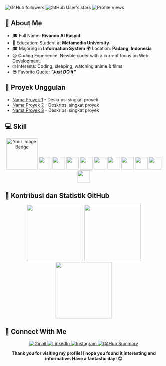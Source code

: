 <img alt="GitHub followers" src="https://img.shields.io/github/followers/rivando-al-rasyid?style=social"> <img alt="GitHub User's stars" src="https://img.shields.io/github/stars/rivando-al-rasyid?style=social"> ![Profile Views](https://komarev.com/ghpvc/?username=rivando-al-rasyid&color=blue&style=flat-square)

## 🔄 About Me
- 🎓 Full Name: **Rivando Al Rasyid**
- 🏫 Education: Student at **Metamedia University**
- 🎓 Majoring in **Information System**
 🌍 Location: **Padang, Indonesia**
- 😅 Coding Experience: Newbie coder with a current focus on Web Development.
- 🤓 Interests: Coding, sleeping, watching anime & films
- 😎 Favorite Quote: **_"Just DO it"_**

## 🚀 Proyek Unggulan
- [Nama Proyek 1](link_ke_repo) - Deskripsi singkat proyek
- [Nama Proyek 2](link_ke_repo) - Deskripsi singkat proyek
- [Nama Proyek 3](link_ke_repo) - Deskripsi singkat proyek

## 💻 Skill

<p align="center">
  <img src="https://tryhackme-badges.s3.amazonaws.com/doerian.png" alt="Your Image Badge" width="100" height="100" />
  <img src="https://img.shields.io/badge/PHP-777BB4?style=for-the-badge&logo=php&logoColor=white" height="40" />
  <img src="https://img.shields.io/badge/Laravel-FF2D20?style=for-the-badge&logo=laravel&logoColor=white" height="40" />
  <img src="https://img.shields.io/badge/Linux-FCC624?style=for-the-badge&logo=linux&logoColor=black" height="40" />
  <img src="https://img.shields.io/badge/MySQL-4479A1?style=for-the-badge&logo=mysql&logoColor=white" height="40" />
  <img src="https://img.shields.io/badge/HTML5-E34F26?style=for-the-badge&logo=html5&logoColor=white" height="40" />
  <img src="https://img.shields.io/badge/CSS3-1572B6?style=for-the-badge&logo=css3&logoColor=white" height="40" />
  <img src="https://img.shields.io/badge/JavaScript-F7DF1E?style=for-the-badge&logo=javascript&logoColor=black" height="40" />
  <img src="https://img.shields.io/badge/Markdown-000000?style=for-the-badge&logo=markdown&logoColor=white" height="40" />
  <img src="https://img.shields.io/badge/Git-F05032?style=for-the-badge&logo=git&logoColor=white" height="40" />
  <img src="https://img.shields.io/badge/GitHub-181717?style=for-the-badge&logo=github&logoColor=white" height="40" />
</p>


## 🌟 Kontribusi dan Statistik GitHub
    
    

<p align="center">
  <img src="https://github-readme-stats.vercel.app/api?username=rivando-al-rasyid&show_icons=true&theme=radical" height="180em" />
  <img src="https://github-readme-stats.vercel.app/api/top-langs/?username=rivando-al-rasyid&layout=compact&theme=radical" height="180em" />
  <img src="https://github-readme-streak-stats.herokuapp.com/?user=rivando-al-rasyid&theme=radical" height="180em" />

</p>

## 🤝 Connect With Me

<p align="center">
  <a href="mailto:rivanrasy@gmail.com" target="_blank" rel="noopener noreferrer">
    <img alt="Gmail" src="https://img.shields.io/badge/Gmail-D14836?style=for-the-badge&logo=gmail&logoColor=white" />
  </a>
  <a href="https://www.linkedin.com/in//rivando-al-rasyid-60270015b/" target="_blank" rel="noopener noreferrer">
    <img alt="LinkedIn" src="https://img.shields.io/badge/LinkedIn-0077B5?style=for-the-badge&logo=linkedin&logoColor=white" />
  </a>
  <a href="https://www.instagram.com/rivandoall1/" target="_blank" rel="noopener noreferrer">
    <img alt="Instagram" src="https://img.shields.io/badge/Instagram-E4405F?style=for-the-badge&logo=instagram&logoColor=white" />
  </a>
  <a href="https://profile-summary-for-github.herokuapp.com/user/rivando-al-rasyid" target="_blank" rel="noopener noreferrer">
    <img alt="GitHub Summary" src="https://img.shields.io/badge/GitHub-100000?style=for-the-badge&logo=github&logoColor=white" />
  </a>
</p>

<p align="center">
  <strong>Thank you for visiting my profile! I hope you found it interesting and informative. Have a fantastic day! 😊</strong>
</p>
